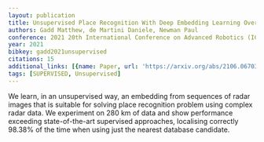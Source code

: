 ```yaml
---
layout: publication
title: Unsupervised Place Recognition With Deep Embedding Learning Over Radar Videos
authors: Gadd Matthew, de Martini Daniele, Newman Paul
conference: 2021 20th International Conference on Advanced Robotics (ICAR)
year: 2021
bibkey: gadd2021unsupervised
citations: 15
additional_links: [{name: Paper, url: 'https://arxiv.org/abs/2106.06703'}]
tags: [SUPERVISED, Unsupervised]
---
```

We learn, in an unsupervised way, an embedding from sequences of radar images
that is suitable for solving place recognition problem using complex radar
data. We experiment on 280 km of data and show performance exceeding
state-of-the-art supervised approaches, localising correctly 98.38% of the time
when using just the nearest database candidate.
